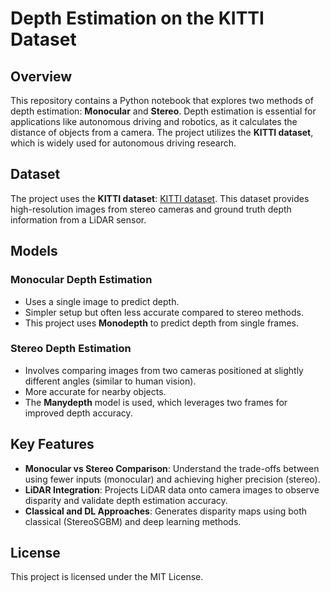 # Depth Estimation on the KITTI Dataset

## Overview
This repository contains a Python notebook that explores two methods of depth estimation: **Monocular** and **Stereo**. Depth estimation is essential for applications like autonomous driving and robotics, as it calculates the distance of objects from a camera. The project utilizes the **KITTI dataset**, which is widely used for autonomous driving research.

## Dataset
The project uses the **KITTI dataset**: [KITTI dataset](https://www.cvlibs.net/datasets/kitti/). This dataset provides high-resolution images from stereo cameras and ground truth depth information from a LiDAR sensor.

## Models
### Monocular Depth Estimation
- Uses a single image to predict depth.
- Simpler setup but often less accurate compared to stereo methods.
- This project uses **Monodepth** to predict depth from single frames.

### Stereo Depth Estimation
- Involves comparing images from two cameras positioned at slightly different angles (similar to human vision).
- More accurate for nearby objects.
- The **Manydepth** model is used, which leverages two frames for improved depth accuracy.

## Key Features
- **Monocular vs Stereo Comparison**: Understand the trade-offs between using fewer inputs (monocular) and achieving higher precision (stereo).
- **LiDAR Integration**: Projects LiDAR data onto camera images to observe disparity and validate depth estimation accuracy.
- **Classical and DL Approaches**: Generates disparity maps using both classical (StereoSGBM) and deep learning methods.

## License
This project is licensed under the MIT License.

